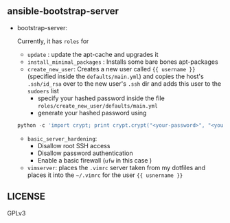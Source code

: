 ## ansible-bootstrap-server

- bootstrap-server:
	
	Currently, it has `roles` for 

	- `update` : update the apt-cache and upgrades it
	- `install_minimal_packages` : Installs some bare bones apt-packages
	- `create_new_user`: Creates a new user called `{{ username }}` (specified inside the `defaults/main.yml`) and copies the host's `.ssh/id_rsa` over to the new user's `.ssh` dir and adds this user to the `sudoers` list
		- specify your hashed password inside the file `roles/create_new_user/defaults/main.yml`
		- generate your hashed password using 

	```python
	python -c 'import crypt; print crypt.crypt("<your-password>", "<your-key>")'
	```

	- `basic_server_hardening`:
		- Disallow root SSH access
		- Disallow password authentication
		- Enable a basic firewall (`ufw` in this case )
	- `vimserver`: places the `.vimrc` server taken from my dotfiles and places it into the `~/.vimrc` for the user `{{ usnername }}`


## LICENSE

GPLv3
